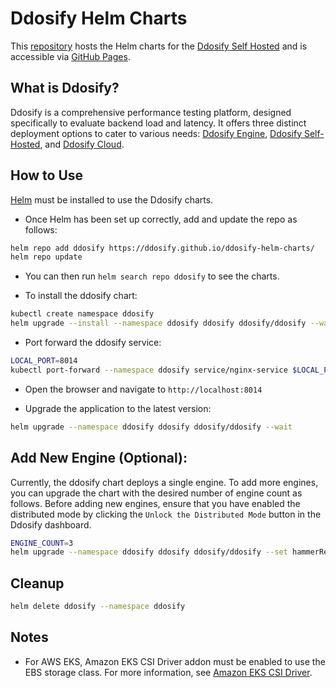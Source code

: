 # Ddosify Helm Charts

This [repository](https://github.com/ddosify/ddosify-helm-charts) hosts the Helm charts for the [Ddosify Self Hosted](https://github.com/ddosify/ddosify/tree/master/selfhosted) and is accessible via [GitHub Pages](https://ddosify.github.io/ddosify-helm-charts/).

## What is Ddosify?
Ddosify is a comprehensive performance testing platform, designed specifically to evaluate backend load and latency. It offers three distinct deployment options to cater to various needs: [Ddosify Engine](https://github.com/ddosify/ddosify/blob/master/engine_docs/README.md), [Ddosify Self-Hosted](https://github.com/ddosify/ddosify/tree/master/selfhosted), and [Ddosify Cloud](https://app.ddosify.com).


## How to Use

[Helm](https://helm.sh/docs/intro/install/) must be installed to use the Ddosify charts.

- Once Helm has been set up correctly, add and update the repo as follows:

```bash
helm repo add ddosify https://ddosify.github.io/ddosify-helm-charts/
helm repo update
```

- You can then run `helm search repo ddosify` to see the charts.

- To install the ddosify chart:

```bash
kubectl create namespace ddosify
helm upgrade --install --namespace ddosify ddosify ddosify/ddosify --wait
```

- Port forward the ddosify service:

```bash
LOCAL_PORT=8014
kubectl port-forward --namespace ddosify service/nginx-service $LOCAL_PORT:80
```

- Open the browser and navigate to `http://localhost:8014`

- Upgrade the application to the latest version:

```bash
helm upgrade --namespace ddosify ddosify ddosify/ddosify --wait
```

## Add New Engine (Optional):

Currently, the ddosify chart deploys a single engine. To add more engines, you can upgrade the chart with the desired number of engine count as follows. Before adding new engines, ensure that you have enabled the distributed mode by clicking the `Unlock the Distributed Mode` button in the Ddosify dashboard.

```bash
ENGINE_COUNT=3
helm upgrade --namespace ddosify ddosify ddosify/ddosify --set hammerReplicas=$ENGINE_COUNT --wait
```

## Cleanup

```bash
helm delete ddosify --namespace ddosify
```

## Notes

- For AWS EKS, Amazon EKS CSI Driver addon must be enabled to use the EBS storage class. For more information, see [Amazon EKS CSI Driver](https://docs.aws.amazon.com/eks/latest/userguide/ebs-csi.html).
